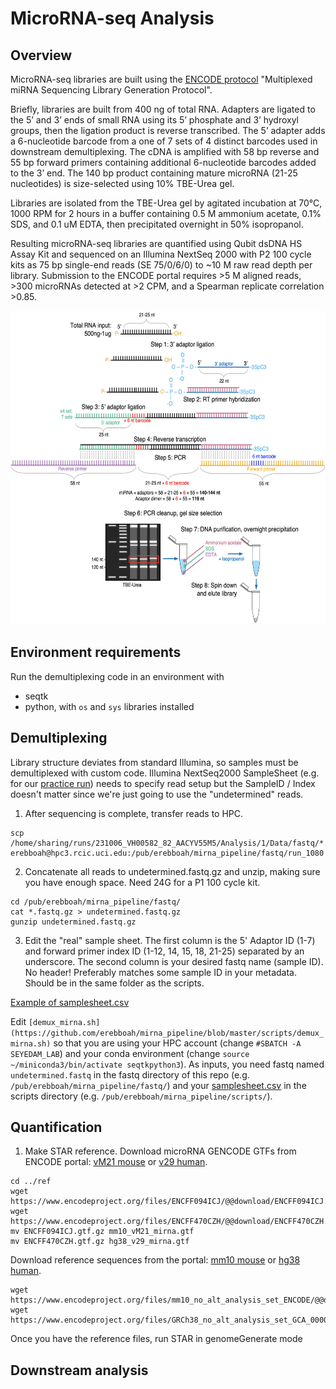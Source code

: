# MicroRNA-seq Analysis
## Overview
MicroRNA-seq libraries are built using the [ENCODE protocol](https://www.encodeproject.org/documents/49f43842-5ab4-4aa1-a6f4-2b1234955d93/@@download/attachment/Multiplexed%20miRNA%20Sequencing%20Library%20Generation%20Protocol-3.4.pdf) "Multiplexed miRNA Sequencing Library Generation Protocol".

Briefly, libraries are built from 400 ng of total RNA. Adapters are ligated to the 5’ and 3’ ends of small RNA using its 5’ phosphate and 3’ hydroxyl groups, then the ligation product is reverse transcribed. The 5’ adapter adds a 6-nucleotide barcode from a one of 7 sets of 4 distinct barcodes used in downstream demultiplexing. The cDNA is amplified with 58 bp reverse and 55 bp forward primers containing additional 6-nucleotide barcodes added to the 3’ end. The 140 bp product containing mature microRNA (21-25 nucleotides) is size-selected using 10% TBE-Urea gel. 

Libraries are isolated from the TBE-Urea gel by agitated incubation at 70°C, 1000 RPM for 2 hours in a buffer containing 0.5 M ammonium acetate, 0.1% SDS, and 0.1 uM EDTA, then precipitated overnight in 50% isopropanol. 

Resulting microRNA-seq libraries are quantified using Qubit dsDNA HS Assay Kit and sequenced on an Illumina NextSeq 2000 with P2 100 cycle kits as 75 bp single-end reads (SE 75/0/6/0) to ~10 M raw read depth per library. Submission to the ENCODE portal requires >5 M aligned reads, >300 microRNAs detected at >2 CPM, and a Spearman replicate correlation >0.85.

<img src="https://github.com/erebboah/mirna_pipeline/blob/master/mirna_overview.png" width="602" height="502">

## Environment requirements
Run the demultiplexing code in an environment with
- seqtk
- python, with `os` and `sys` libraries installed 

## Demultiplexing
Library structure deviates from standard Illumina, so samples must be demultiplexed with custom code. Illumina NextSeq2000 SampleSheet (e.g. for our [practice run](https://github.com/erebboah/mirna_pipeline/blob/master/ref/SampleSheet_1080.csv)) needs to specify read setup but the SampleID / Index doesn't matter since we're just going to use the "undetermined" reads.

1. After sequencing is complete, transfer reads to HPC.

```
scp /home/sharing/runs/231006_VH00582_82_AACYV55M5/Analysis/1/Data/fastq/*.fastq.gz erebboah@hpc3.rcic.uci.edu:/pub/erebboah/mirna_pipeline/fastq/run_1080
```

2. Concatenate all reads to undetermined.fastq.gz and unzip, making sure you have enough space. Need 24G for a P1 100 cycle kit. 

```
cd /pub/erebboah/mirna_pipeline/fastq/
cat *.fastq.gz > undetermined.fastq.gz
gunzip undetermined.fastq.gz
```

3. Edit the "real" sample sheet. The first column is the 5' Adaptor ID (1-7) and forward primer index ID (1-12, 14, 15, 18, 21-25) separated by an underscore. The second column is your desired fastq name (sample ID). No header! Preferably matches some sample ID in your metadata. Should be in the same folder as the scripts.

[Example of samplesheet.csv](https://github.com/erebboah/mirna_pipeline/blob/master/scripts/samplesheet.csv)

Edit `[demux_mirna.sh](https://github.com/erebboah/mirna_pipeline/blob/master/scripts/demux_mirna.sh)` so that you are using your HPC account (change `#SBATCH -A SEYEDAM_LAB`) and your conda environment (change `source ~/miniconda3/bin/activate seqtkpython3`). As inputs, you need fastq named `undetermined.fastq` in the fastq directory of this repo (e.g. `/pub/erebboah/mirna_pipeline/fastq/`) and your [samplesheet.csv](https://github.com/erebboah/mirna_pipeline/blob/master/scripts/samplesheet.csv) in the scripts directory (e.g. `/pub/erebboah/mirna_pipeline/scripts/`).

## Quantification
1. Make STAR reference. Download microRNA GENCODE GTFs from ENCODE portal: [vM21 mouse](https://www.encodeproject.org/files/ENCFF094ICJ/) or [v29 human](https://www.encodeproject.org/files/ENCFF470CZH/).

```
cd ../ref
wget https://www.encodeproject.org/files/ENCFF094ICJ/@@download/ENCFF094ICJ.gtf.gz
wget https://www.encodeproject.org/files/ENCFF470CZH/@@download/ENCFF470CZH.gtf.gz
mv ENCFF094ICJ.gtf.gz mm10_vM21_mirna.gtf
mv ENCFF470CZH.gtf.gz hg38_v29_mirna.gtf
```

Download reference sequences from the portal: [mm10 mouse](https://www.encodeproject.org/files/mm10_no_alt_analysis_set_ENCODE/) or [hg38 human](https://www.encodeproject.org/files/GRCh38_no_alt_analysis_set_GCA_000001405.15/).

```
wget https://www.encodeproject.org/files/mm10_no_alt_analysis_set_ENCODE/@@download/mm10_no_alt_analysis_set_ENCODE.fasta.gz
wget https://www.encodeproject.org/files/GRCh38_no_alt_analysis_set_GCA_000001405.15/@@download/GRCh38_no_alt_analysis_set_GCA_000001405.15.fasta.gz
```

Once you have the reference files, run STAR in genomeGenerate mode

## Downstream analysis

